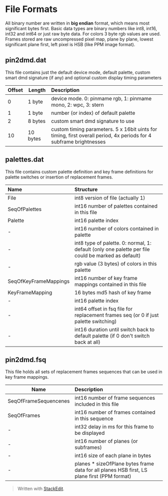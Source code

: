 # File Formats
All binary number are written in **big endian** format, which means most significant bytes first. Basic data types are binary numbers like int8, int16, int32 and int64 or just raw byte data.
For colors 3 byte rgb values are used. Frames stored are raw uncompressed pixel map, plane by plane, lowest significant plane first, left pixel is HSB (like PPM image format).

## pin2dmd.dat

This file contains just the default device mode, default palette, custom smart dmd signature (if any) and optional custom display timing parameters

Offset     | Length | Description
---------- | ------ | :-----------
0 | 1 byte | device mode. 0: pinmame rgb, 1: pinmame mono, 2: wpc, 3: stern
1 | 1 byte | number (or index) of default palette
2 | 8 bytes | custom smart dmd signature to use
10 | 10 bytes | custom timing parameters. 5 x 16bit uints for timing, first overall period, 4x periods for 4 subframe brightnesses

## palettes.dat
This file contains custom palette definition and key frame definitions for palette switches or insertion of replacement frames.

Name | Structure
:---- | :-----------
File | int8 version of file (actually 1)
SeqOfPalettes | int16 number of palettes contained in this file
Palette | int16 palette index
- | int16 number of colors contained in palette
- | int8 type of palette. 0: normal, 1: default (only one palette per file could be marked as default)
- | rgb value (3 bytes) of colors in this palette
SeqOfKeyFrameMappings |  int16 number of key frame mappings contained in this file
KeyFrameMapping | 16 bytes md5 hash of key frame
- | int16 palette index
- | int64 offset in fsq file for replacement frames seq (or 0 if just palette switching)
- | int16 duration until switch back to default palette (if 0 don't switch back at all)

## pin2dmd.fsq
This file holds all sets of replacement frames sequences that can be used in key frame mappings.

Name | Description
------ | :-----------
SeqOfFrameSequencenes | int16 number of frame sequences included in this file
SeqOfFrames | int16 number of frames contained in this sequence
- | int32 delay in ms for this frame to be displayed
- | int16 number of planes (or subframes)
- | int16 size of each plane in bytes
- | planes * sizeOfPlane bytes frame data for all planes HSB first, LS plane first (PPM format)



> Written with [StackEdit](https://stackedit.io/).